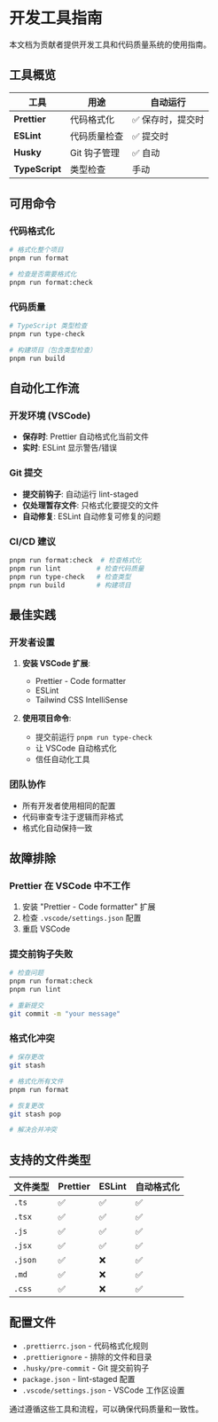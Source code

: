 # 开发工具指南

本文档为贡献者提供开发工具和代码质量系统的使用指南。

## 工具概览

| 工具           | 用途         | 自动运行          |
| -------------- | ------------ | ----------------- |
| **Prettier**   | 代码格式化   | ✅ 保存时，提交时 |
| **ESLint**     | 代码质量检查 | ✅ 提交时         |
| **Husky**      | Git 钩子管理 | ✅ 自动           |
| **TypeScript** | 类型检查     | 手动              |

## 可用命令

### 代码格式化

```bash
# 格式化整个项目
pnpm run format

# 检查是否需要格式化
pnpm run format:check
```

### 代码质量

```bash
# TypeScript 类型检查
pnpm run type-check

# 构建项目（包含类型检查）
pnpm run build
```

## 自动化工作流

### 开发环境 (VSCode)

- **保存时**: Prettier 自动格式化当前文件
- **实时**: ESLint 显示警告/错误

### Git 提交

- **提交前钩子**: 自动运行 lint-staged
- **仅处理暂存文件**: 只格式化要提交的文件
- **自动修复**: ESLint 自动修复可修复的问题

### CI/CD 建议

```bash
pnpm run format:check  # 检查格式化
pnpm run lint         # 检查代码质量
pnpm run type-check   # 检查类型
pnpm run build        # 构建项目
```

## 最佳实践

### 开发者设置

1. **安装 VSCode 扩展**:
   - Prettier - Code formatter
   - ESLint
   - Tailwind CSS IntelliSense

2. **使用项目命令**:
   - 提交前运行 `pnpm run type-check`
   - 让 VSCode 自动格式化
   - 信任自动化工具

### 团队协作

- 所有开发者使用相同的配置
- 代码审查专注于逻辑而非格式
- 格式化自动保持一致

## 故障排除

### Prettier 在 VSCode 中不工作

1. 安装 "Prettier - Code formatter" 扩展
2. 检查 `.vscode/settings.json` 配置
3. 重启 VSCode

### 提交前钩子失败

```bash
# 检查问题
pnpm run format:check
pnpm run lint

# 重新提交
git commit -m "your message"
```

### 格式化冲突

```bash
# 保存更改
git stash

# 格式化所有文件
pnpm run format

# 恢复更改
git stash pop

# 解决合并冲突
```

## 支持的文件类型

| 文件类型 | Prettier | ESLint | 自动格式化 |
| -------- | -------- | ------ | ---------- |
| `.ts`    | ✅       | ✅     | ✅         |
| `.tsx`   | ✅       | ✅     | ✅         |
| `.js`    | ✅       | ✅     | ✅         |
| `.jsx`   | ✅       | ✅     | ✅         |
| `.json`  | ✅       | ❌     | ✅         |
| `.md`    | ✅       | ❌     | ✅         |
| `.css`   | ✅       | ❌     | ✅         |

## 配置文件

- `.prettierrc.json` - 代码格式化规则
- `.prettierignore` - 排除的文件和目录
- `.husky/pre-commit` - Git 提交前钩子
- `package.json` - lint-staged 配置
- `.vscode/settings.json` - VSCode 工作区设置

通过遵循这些工具和流程，可以确保代码质量和一致性。

